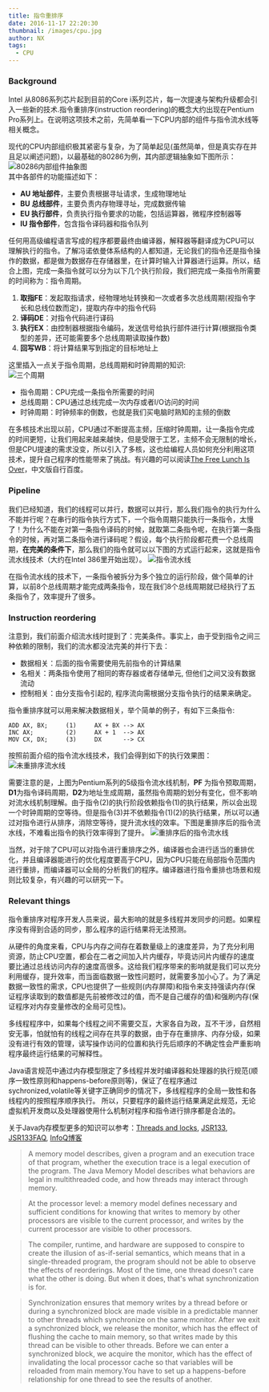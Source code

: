 ```yaml
---
title: 指令重排序
date: 2016-11-17 22:20:30
thumbnail: /images/cpu.jpg
author: NX
tags:
  - CPU
---
```

### Background
Intel 从8086系列芯片起到目前的Core i系列芯片，每一次提速与架构升级都会引入一些新的技术.指令重排序(instruction reordering)的概念大约出现在Pentium Pro系列上。在说明这项技术之前，先简单看一下CPU内部的组件与指令流水线等相关概念。

<!-- more -->

现代的CPU内部组织极其紧密与复杂，为了简单起见(虽然简单，但是真实存在并且足以阐述问题)，以最基础的80286为例，其内部逻辑抽象如下图所示：  
![80286内部组件抽象图](286.png)  
其中各部件的功能描述如下：

- **AU 地址部件**，主要负责根据寻址请求，生成物理地址
- **BU 总线部件**，主要负责内存物理寻址，完成数据传输
- **EU 执行部件**，负责执行指令要求的功能，包括运算器，微程序控制器等
- **IU 指令部件**，包含指令译码器和指令队列

任何用高级编程语言写成的程序都要最终由编译器，解释器等翻译成为CPU可以理解执行的指令。了解冯诺依曼体系结构的人都知道，无论我们的指令还是指令操作的数据，都是做为数据存在存储器里，在计算时输入计算器进行运算。所以，结合上图，完成一条指令就可以分为以下几个执行阶段，我们把完成一条指令所需要的时间称为：指令周期。

1. **取指FE**：发起取指请求，经物理地址转换和一次或者多次总线周期(视指令字长和总线位数而定)，提取内存中的指令代码
2. **译码DE**：对指令代码进行译码
3. **执行EX**：由控制器根据指令编码，发送信号给执行部件进行计算(根据指令类型的差异，还可能需要多个总线周期读取操作数)
4. **回写WB**：将计算结果写到指定的目标地址上

这里插入一点关于指令周期，总线周期和时钟周期的知识:  
![三个周期](cycle.png)
- 指令周期：CPU完成一条指令所需要的时间
- 总线周期：CPU通过总线完成一次内存或者I/O访问的时间
- 时钟周期：时钟频率的倒数，也就是我们买电脑时熟知的主频的倒数

在多核技术出现以前，CPU通过不断提高主频，压缩时钟周期，让一条指令完成的时间更短，让我们用起来越来越快，但是受限于工艺，主频不会无限制的增长，但是CPU提速的需求没变，所以引入了多核，这也给编程人员如何充分利用这项技术，提升自己程序的性能带来了挑战。有兴趣的可以阅读[The Free Lunch Is Over][1]，中文版自行百度。

### Pipeline
我们已经知道，我们的线程可以并行，数据可以并行，那么我们指令的执行为什么不能并行呢？在串行的指令执行方式下，一个指令周期只能执行一条指令，太慢了！为什么不能在对第一条指令译码的时候，就取第二条指令呢，在执行第一条指令的时候，再对第二条指令进行译码呢？假设，每个执行阶段都花费一个总线周期，**在完美的条件下**，那么我们的指令就可以以下图的方式运行起来，这就是指令流水线技术（大约在Intel 386里开始出现）。
![指令流水线](pipeline.jpg)

在指令流水线的技术下，一条指令被拆分为多个独立的运行阶段，做个简单的计算，以前8个总线周期才能完成两条指令，现在我们8个总线周期就已经执行了五条指令了，效率提升了很多。

### Instruction reordering
注意到，我们前面介绍流水线时提到了：完美条件。事实上，由于受到指令之间三种依赖的限制，我们的流水都没法完美的并行下去：

- 数据相关：后面的指令需要使用先前指令的计算结果
- 名相关：两条指令使用了相同的寄存器或者存储单元, 但他们之间又没有数据流动
- 控制相关：由分支指令引起的, 程序流向需根据分支指令执行的结果来确定。

指令重排序就可以用来解决数据相关，举个简单的例子，有如下三条指令:

    ADD AX, BX;     (1)     AX + BX --> AX
    INC AX;         (2)     AX + 1  --> AX
    MOV CX, DX;     (3)     DX      --> CX

按照前面介绍的指令流水线技术，我们会得到如下的执行效果图：
![未重排序流水线](before-reordering.jpg)

需要注意的是，上图为Pentium系列的5级指令流水线机制，**PF** 为指令预取周期，**D1**为指令译码周期，**D2**为地址生成周期，虽然指令周期的划分有变化，但不影响对流水线机制理解。由于指令(2)的执行阶段依赖指令(1)的执行结果，所以会出现一个时钟周期的空等待。但是指令(3)并不依赖指令(1)(2)的执行结果，所以可以通过对指令进行从排序，消除空等待，提升流水线的效率。下图是重排序后的指令流水线，不难看出指令的执行效率得到了提升。
![重排序后的指令流水线](after-reordering.jpg)

当然，对于除了CPU可以对指令进行重排序之外，编译器也会进行适当的重排优化，并且编译器能进行的优化程度要高于CPU，因为CPU只能在局部指令范围内进行重排，而编译器可以全局的分析我们的程序。编译器进行指令重排也场景和规则比较复杂，有兴趣的可以研究一下。

### Relevant things
指令重排序对程序开发人员来说，最大影响的就是多线程并发同步的问题。如果程序没有得到合适的同步，那么程序的运行结果将无法预测。

从硬件的角度来看，CPU与内存之间存在着数量级上的速度差异，为了充分利用资源，防止CPU空置，都会在二者之间加入片内缓存，毕竟访问片内缓存的速度要比通过总线访问内存的速度高很多。这给我们程序带来的影响就是我们可以充分利用缓存，提升效率，而当面临数据一致性问题时，就需要多加小心了。为了满足数据一致性的需求，CPU也提供了一些规则(内存屏障)和指令来支持强读内存(保证程序读取到的数值都是先前被修改过的值，而不是自己缓存的值)和强刷内存(保证程序对内存变量修改的全局可见性)。

多线程程序中，如果每个线程之间不需要交互，大家各自为政，互不干涉，自然相安无事，怕就怕有的线程之间存在共享的数据，由于存在重排序、内存分级，如果没有进行有效的管理，读写操作访问的位置和执行先后顺序的不确定性会严重影响程序最终运行结果的可解释性。

Java语言规范中通过内存模型限定了多线程并发时编译器和处理器的执行规范(顺序一致性原则和happens-before原则等)，保证了在程序通过sychronized,volatile等关键字正确同步的情况下，多线程程序的全局一致性和各线程内的按照程序顺序执行。
所以，只要程序的最终运行结果满足此规范，无论虚拟机开发商以及处理器使用什么机制对程序和指令进行排序都是合法的。

关于Java内存模型更多的知识可以参考：[Threads and locks][2], [JSR133][3], [JSR133FAQ][4], [InfoQ博客][5]

> A memory model describes, given a program and an execution trace of that program, whether the execution trace is a legal execution of the program. The Java Memory Model describes what behaviors are legal in multithreaded code, and how threads may interact through memory.

> At the processor level: a memory model defines necessary and sufficient conditions for knowing that writes to memory by other processors are visible to the current processor, and writes by the current processor are visible to other processors.

> The compiler, runtime, and hardware are supposed to conspire to create the illusion of as-if-serial semantics, which means that in a single-threaded program, the program should not be able to observe the effects of reorderings. Most of the time, one thread doesn't care what the other is doing. But when it does, that's what synchronization is for.

>Synchronization ensures that memory writes by a thread before or during a synchronized block are made visible in a predictable manner to other threads which synchronize on the same monitor. After we exit a synchronized block, we release the monitor, which has the effect of flushing the cache to main memory, so that writes made by this thread can be visible to other threads. Before we can enter a synchronized block, we acquire the monitor, which has the effect of invalidating the local processor cache so that variables will be reloaded from main memory.You have to set up a happens-before relationship for one thread to see the results of another.

[1]: http://www.gotw.ca/publications/concurrency-ddj.htm  "The free launch is over"
[2]: http://docs.oracle.com/javase/specs/jls/se7/html/jls-17.html#jls-17.4 "Threads and locks"
[3]: http://www.cs.umd.edu/~pugh/java/memoryModel/jsr133.pdf "JSR133"
[4]: http://www.cs.umd.edu/~pugh/java/memoryModel/jsr-133-faq.html "FAQ"
[5]: http://www.infoq.com/cn/author/%E7%A8%8B%E6%99%93%E6%98%8E "InfoQ"
